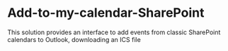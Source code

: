 # Add-to-my-calendar-SharePoint
This solution provides an interface to add events from classic SharePoint calendars to Outlook, downloading an ICS file
